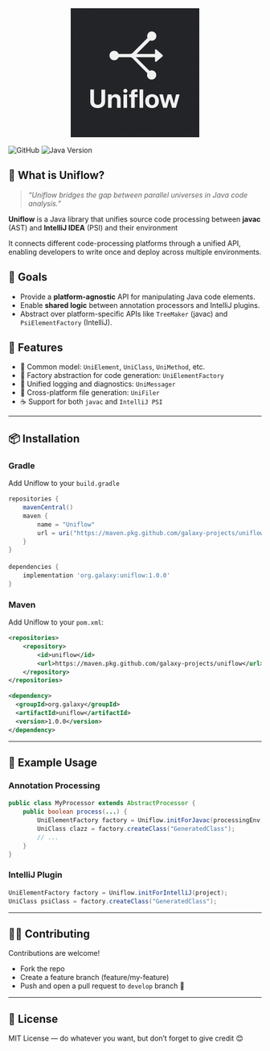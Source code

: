 <div align="center">
  <img src=".github/uniflow.png" alt="Uniflow logo" width="256"/>
</div>

![GitHub](https://img.shields.io/github/license/galaxy-projects/uniflow)
![Java Version](https://img.shields.io/badge/Java-17%2B-blue)

## 🌌 What is Uniflow?

> _“Uniflow bridges the gap between parallel universes in Java code analysis.”_

**Uniflow** is a Java library that unifies source code processing between **javac** (AST) and **IntelliJ IDEA** (PSI) and their environment

It connects different code-processing platforms through a unified API, enabling developers to write once and deploy across multiple environments.

## 🚀 Goals

- Provide a **platform-agnostic** API for manipulating Java code elements.
- Enable **shared logic** between annotation processors and IntelliJ plugins.
- Abstract over platform-specific APIs like `TreeMaker` (javac) and `PsiElementFactory` (IntelliJ).

## 🧩 Features

- 🧱 Common model: `UniElement`, `UniClass`, `UniMethod`, etc.
- 🔧 Factory abstraction for code generation: `UniElementFactory`
- 💬 Unified logging and diagnostics: `UniMessager`
- 📁 Cross-platform file generation: `UniFiler`
- ☕ Support for both `javac` and `IntelliJ PSI`

---

## 📦 Installation

### Gradle
Add Uniflow to your ``build.gradle``
```groovy
repositories {
    mavenCentral()
    maven {
        name = "Uniflow"
        url = uri("https://maven.pkg.github.com/galaxy-projects/uniflow")
    }
}

dependencies {
    implementation 'org.galaxy:uniflow:1.0.0'
}
```

### Maven

Add Uniflow to your ``pom.xml``:
```xml
<repositories>
    <repository>
        <id>uniflow</id>
        <url>https://maven.pkg.github.com/galaxy-projects/uniflow</url>
    </repository>
</repositories>
```

```xml
<dependency>
  <groupId>org.galaxy</groupId>
  <artifactId>uniflow</artifactId>
  <version>1.0.0</version>
</dependency>
```

---

## 🧪 Example Usage

### Annotation Processing
```java
public class MyProcessor extends AbstractProcessor {
    public boolean process(...) {
        UniElementFactory factory = Uniflow.initForJavac(processingEnv);
        UniClass clazz = factory.createClass("GeneratedClass");
        // ...
    }
}
```
### IntelliJ Plugin
```java
UniElementFactory factory = Uniflow.initForIntelliJ(project);
UniClass psiClass = factory.createClass("GeneratedClass");
```

---
## 🧑‍💻 Contributing
Contributions are welcome!

- Fork the repo
- Create a feature branch (feature/my-feature)
- Push and open a pull request to `develop` branch 🚀

---

## 📜 License
MIT License — do whatever you want, but don’t forget to give credit 😊